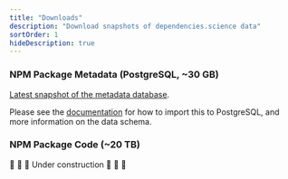 ```yaml
---
title: "Downloads"
description: "Download snapshots of dependencies.science data"
sortOrder: 1
hideDescription: true
--- 
```


### NPM Package Metadata (PostgreSQL, ~30 GB)

[Latest snapshot of the metadata database](https://downloads.dependencies.science/latest). 

Please see the [documentation](/docs) for how to import this to PostgreSQL, and more information on the data schema.

### NPM Package Code (~20 TB)

&#128679; &#128679; &#128679; Under construction &#128679; &#128679; &#128679; 